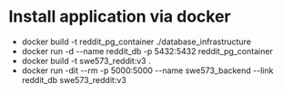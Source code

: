 # Install application via docker


* docker build -t reddit_pg_container ./database_infrastructure
* docker run -d --name reddit_db -p 5432:5432 reddit_pg_container
* docker build -t swe573_reddit:v3 .
* docker run -dit --rm -p 5000:5000 --name swe573_backend --link reddit_db swe573_reddit:v3